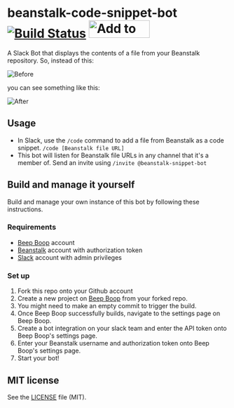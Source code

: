 # beanstalk-code-snippet-bot [![Build Status](https://travis-ci.org/wildbit/beanstalk-code-snippet-bot.svg?branch=master)](https://travis-ci.org/wildbit/beanstalk-code-snippet-bot) <a href='https://beepboophq.com/api/slack/auth/add-to-slack/013fdba9e41a4803aa76f1761afd4eae'><img alt='Add to Slack' height='40' width='139' src='https://platform.slack-edge.com/img/add_to_slack.png' srcset='https://platform.slack-edge.com/img/add_to_slack.png 1x, https://platform.slack-edge.com/img/add_to_slack@2x.png 2x' /></a>

A Slack Bot that displays the contents of a file from your Beanstalk repository. So, instead of this: 

![Before](https://dl.dropboxusercontent.com/s/pkylbo81nn1294n/2016-05-18%20at%2012.10.png)

you can see something like this:

![After](https://dl.dropboxusercontent.com/s/ktzdwn5qax4065v/2016-05-16%20at%2016.52.png)

## Usage
- In Slack, use the `/code` command to add a file from Beanstalk as a code snippet. `/code [Beanstalk file URL]`
- This bot will listen for Beanstalk file URLs in any channel that it's a member of. Send an invite using `/invite @beanstalk-snippet-bot`

## Build and manage it yourself
Build and manage your own instance of this bot by following these instructions.

### Requirements
* [Beep Boop](https://beepboophq.com) account
* [Beanstalk](https://beanstalkapp.com) account with authorization token
* [Slack](https://slack.com) account with admin privileges

### Set up
1. Fork this repo onto your Github account
1. Create a new project on [Beep Boop](https://beepboophq.com) from your forked repo.
1. You might need to make an empty commit to trigger the build.
1. Once Beep Boop successfully builds, navigate to the settings page on Beep Boop.
1. Create a bot integration on your slack team and enter the API token onto Beep Boop's settings page.
1. Enter your Beanstalk username and authorization token onto Beep Boop's settings page.
1. Start your bot!

## MIT license
See the [LICENSE](https://github.com/wildbit/beanstalk-code-snippet-bot/blob/master/LICENSE) file (MIT).




